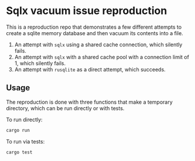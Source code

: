 # Sqlx vacuum issue reproduction

This is a reproduction repo that demonstrates a few different attempts to create a sqlite memory database and then vacuum its contents into a file.

1. An attempt with `sqlx` using a shared cache connection, which silently fails.
2. An attempt with `sqlx` with a shared cache pool with a connection limit of 1, which silently fails.
3. An attempt with `rusqlite` as a direct attempt, which succeeds.

## Usage

The reproduction is done with three functions that make a temporary directory, which can be run directly or with tests.

To run directly:

```sh
cargo run
```

To run via tests:

```sh
cargo test
```
